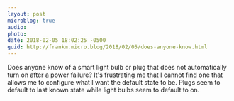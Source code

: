 ```yaml
---
layout: post
microblog: true
audio: 
photo: 
date: 2018-02-05 18:02:25 -0500
guid: http://frankm.micro.blog/2018/02/05/does-anyone-know.html
---
```

Does anyone know of a smart light bulb or plug that does not automatically turn on after a power failure? It's frustrating me that I cannot find one that allows me to configure what I want the default state to be. Plugs seem to default to last known state while light bulbs seem to default to on. 
